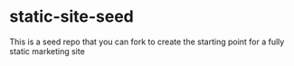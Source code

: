 # static-site-seed
This is a seed repo that you can fork to create the starting point for a fully static marketing site
